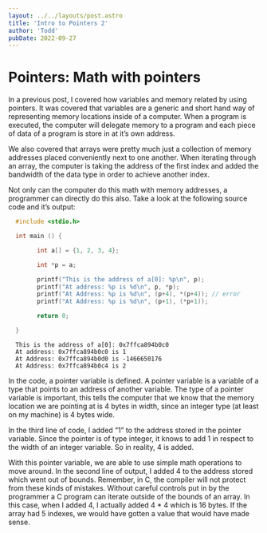 ```yaml
---
layout: ../../layouts/post.astro
title: 'Intro to Pointers 2'
author: 'Todd'
pubDate: 2022-09-27
---
```


#  Pointers: Math with pointers

In a previous post, I covered how variables and memory related by using pointers. It was covered that variables are a generic and short hand way of representing memory locations inside of a computer. When a program is executed, the computer will delegate memory to a program and each piece of data of a program is store in at it’s own address.

We also covered that arrays were pretty much just a collection of memory addresses placed conveniently next to one another. When iterating through an array, the computer is taking the address of the first index and added the bandwidth of the data type in order to achieve another index.

Not only can the computer do this math with memory addresses, a programmer can directly do this also. Take a look at the following source code and it’s output:

```c
  #include <stdio.h>

  int main () {

        int a[] = {1, 2, 3, 4};

        int *p = a;

        printf("This is the address of a[0]: %p\n", p);
        printf("At address: %p is %d\n", p, *p);
        printf("At Address: %p is %d\n", (p+4), *(p+4)); // error
        printf("At Address: %p is %d\n", (p+1), (*p+1));

        return 0;

  }

  ```

```
  This is the address of a[0]: 0x7ffca894b0c0
  At address: 0x7ffca894b0c0 is 1
  At Address: 0x7ffca894b0d0 is -1466650176
  At Address: 0x7ffca894b0c4 is 2
```

In the code, a pointer variable is defined. A pointer variable is a variable of a type that points to an address of another variable. The type of a pointer variable is important, this tells the computer that we know that the memory location we are pointing at is 4 bytes in width, since an integer type (at least on my machine) is 4 bytes wide.

In the third line of code, I added “1” to the address stored in the pointer variable. Since the pointer is of type integer, it knows to add 1 in respect to the width of an integer variable. So in reality, 4 is added.

With this pointer variable, we are able to use simple math operations to move around. In the second line of output, I added 4 to the address stored which went out of bounds. Remember, in C, the compiler will not protect from these kinds of mistakes. Without careful controls put in by the programmer a C program can iterate outside of the bounds of an array. In this case, when I added 4, I actually added 4 * 4 which is 16 bytes. If the array had 5 indexes, we would have gotten a value that would have made sense.


